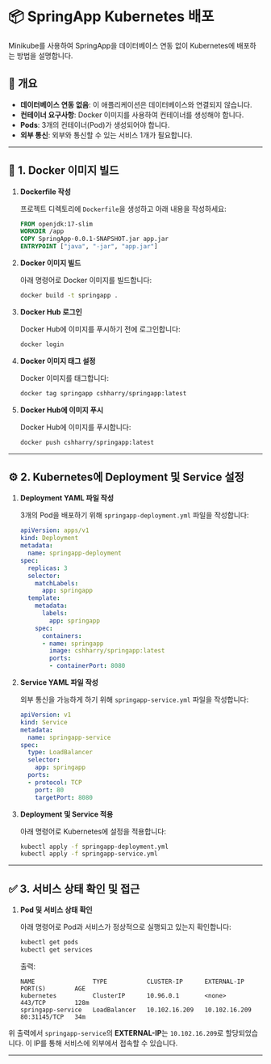 
# 📦 SpringApp Kubernetes 배포

Minikube를 사용하여 SpringApp을 데이터베이스 연동 없이 Kubernetes에 배포하는 방법을 설명합니다.

## 🎯 개요
- **데이터베이스 연동 없음**: 이 애플리케이션은 데이터베이스와 연결되지 않습니다.
- **컨테이너 요구사항**: Docker 이미지를 사용하여 컨테이너를 생성해야 합니다.
- **Pods**: 3개의 컨테이너(Pod)가 생성되어야 합니다.
- **외부 통신**: 외부와 통신할 수 있는 서비스 1개가 필요합니다.

---

## 🚀 1. Docker 이미지 빌드

1. **Dockerfile 작성**

   프로젝트 디렉토리에 `Dockerfile`을 생성하고 아래 내용을 작성하세요:

   ```dockerfile
   FROM openjdk:17-slim
   WORKDIR /app
   COPY SpringApp-0.0.1-SNAPSHOT.jar app.jar
   ENTRYPOINT ["java", "-jar", "app.jar"]
   ```

2. **Docker 이미지 빌드**

   아래 명령어로 Docker 이미지를 빌드합니다:

   ```bash
   docker build -t springapp .
   ```

3. **Docker Hub 로그인**

   Docker Hub에 이미지를 푸시하기 전에 로그인합니다:

   ```bash
   docker login
   ```

4. **Docker 이미지 태그 설정**

   Docker 이미지를 태그합니다:

   ```bash
   docker tag springapp cshharry/springapp:latest
   ```

5. **Docker Hub에 이미지 푸시**

   Docker Hub에 이미지를 푸시합니다:

   ```bash
   docker push cshharry/springapp:latest
   ```

---

## ⚙️ 2. Kubernetes에 Deployment 및 Service 설정

1. **Deployment YAML 파일 작성**

   3개의 Pod을 배포하기 위해 `springapp-deployment.yml` 파일을 작성합니다:

   ```yaml
   apiVersion: apps/v1
   kind: Deployment
   metadata:
     name: springapp-deployment
   spec:
     replicas: 3
     selector:
       matchLabels:
         app: springapp
     template:
       metadata:
         labels:
           app: springapp
       spec:
         containers:
         - name: springapp
           image: cshharry/springapp:latest
           ports:
           - containerPort: 8080
   ```

2. **Service YAML 파일 작성**

   외부 통신을 가능하게 하기 위해 `springapp-service.yml` 파일을 작성합니다:

   ```yaml
   apiVersion: v1
   kind: Service
   metadata:
     name: springapp-service
   spec:
     type: LoadBalancer
     selector:
       app: springapp
     ports:
     - protocol: TCP
       port: 80
       targetPort: 8080
   ```

3. **Deployment 및 Service 적용**

   아래 명령어로 Kubernetes에 설정을 적용합니다:

   ```bash
   kubectl apply -f springapp-deployment.yml
   kubectl apply -f springapp-service.yml
   ```

---

## ✅ 3. 서비스 상태 확인 및 접근

1. **Pod 및 서비스 상태 확인**

   아래 명령어로 Pod과 서비스가 정상적으로 실행되고 있는지 확인합니다:

   ```bash
   kubectl get pods
   kubectl get services
   ```
    출력:
    ```
    NAME                TYPE           CLUSTER-IP      EXTERNAL-IP     PORT(S)        AGE
    kubernetes          ClusterIP      10.96.0.1       <none>          443/TCP        128m
    springapp-service   LoadBalancer   10.102.16.209   10.102.16.209   80:31145/TCP   34m
    ```

위 출력에서 `springapp-service`의 **EXTERNAL-IP**는 `10.102.16.209`로 할당되었습니다. 이 IP를 통해 서비스에 외부에서 접속할 수 있습니다.

---
